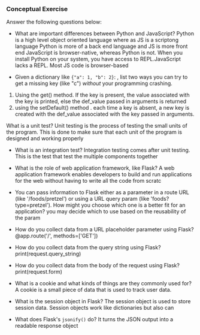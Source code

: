 ### Conceptual Exercise

Answer the following questions below:

- What are important differences between Python and JavaScript?
Python is a high level object oriented language where as JS is a scriptong language
Python is more of a back end language and JS is more front end
JavaScript is browser-native, whereas Python is not. 
When you install Python on your system, you have access to REPL.JavaScript lacks a REPL. Most JS code is browser-based

- Given a dictionary like ``{"a": 1, "b": 2}``: , list two ways you
  can try to get a missing key (like "c") *without* your programming
  crashing.
1. Using the get() method. If the key is present, the value associated with the key is printed, else the def_value passed in arguments is returned
2. using the setDefault() method . each time a key is absent, a new key is created with the def_value associated with the key passed in arguments.
 
 
 What is a unit test?
Unit testing is the process of testing the small units of the program.
This is done to make sure that each unit of the program is designed and working properly

- What is an integration test?
Integration testing comes after unit testing. This is the test that test the multiple components together

- What is the role of web application framework, like Flask?
A web application framework enables developers to build and run applications for the web without having to write all the code from scratc


- You can pass information to Flask either as a parameter in a route URL
  (like '/foods/pretzel') or using a URL query param (like
  'foods?type=pretzel'). How might you choose which one is a better fit
  for an application?
  you may decide which to use based on the reusability of the param

- How do you collect data from a URL placeholder parameter using Flask?
@app.route('/', methods=['GET'])

- How do you collect data from the query string using Flask?
print(request.query_string)

- How do you collect data from the body of the request using Flask?
print(request.form)

- What is a cookie and what kinds of things are they commonly used for?
A cookie is a small piece of data that is used to track user data.
- What is the session object in Flask?
The session object is used to store session data. Session objects work like dictionaries but also can
- What does Flask's `jsonify()` do?
It turns the JSON output into a readable response object

